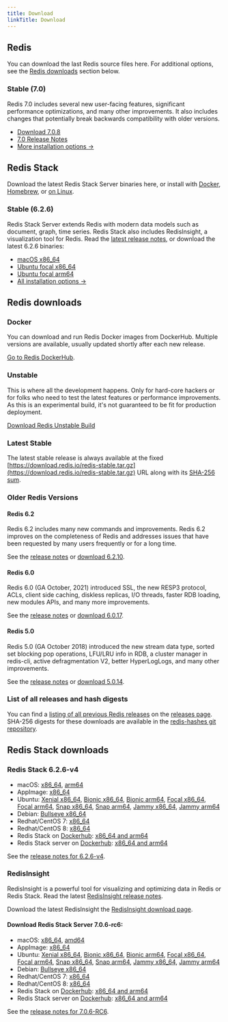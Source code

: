 ```yaml
---
title: Download
linkTitle: Download
---
```

<div class="download-cards">
<div id="download-redis">

## Redis

You can download the last Redis source files here. For additional options, see the [Redis downloads](#redis-downloads) section below.

### Stable (7.0)

Redis 7.0 includes several new user-facing features, significant performance optimizations, and many other improvements. It also includes changes that potentially break backwards compatibility with older versions.

* [Download 7.0.8](https://github.com/redis/redis/archive/7.0.8.tar.gz)
* [7.0 Release Notes](https://raw.githubusercontent.com/redis/redis/7.0/00-RELEASENOTES)
* [More installation options ->](#redis-downloads)

</div>

<div id="download-redis-stack">

## Redis Stack

Download the latest Redis Stack Server binaries here, or install with [Docker](/docs/stack/get-started/install/docker), [Homebrew](/docs/stack/get-started/install/mac-os), or [on Linux](/docs/stack/get-started/install/linux).

### Stable (6.2.6)

Redis Stack Server extends Redis with modern data models such as document, graph, time series. Redis Stack also includes RedisInsight, a visualization tool for Redis. Read the [latest release notes](https://github.com/redis-stack/redis-stack/releases/tag/v6.2.6-v4), or download the latest 6.2.6 binaries:

* [macOS x86_64](https://packages.redis.io/redis-stack/redis-stack-server-6.2.6-v4.catalina.x86_64.zip)
* [Ubuntu focal x86_64](https://packages.redis.io/redis-stack/redis-stack-server-6.2.6-v4.focal.x86_64.tar.gz)
* [Ubuntu focal arm64](https://packages.redis.io/redis-stack/redis-stack-server-6.2.6-v4.focal.arm64.tar.gz)
* [All installation options ->](#redis-stack-downloads)
</div>
</div>

<div id="download-details">

## Redis downloads

### Docker

You can download and run Redis Docker images from DockerHub. Multiple versions are available, usually updated shortly after each new release.

[Go to Redis DockerHub](https://hub.docker.com/_/redis).

### Unstable

This is where all the development happens. Only for hard-core hackers or for folks who need to test the latest features or performance improvements. As this is an experimental build, it's not guaranteed to be fit for production deployment.

[Download Redis Unstable Build](https://github.com/redis/redis/archive/unstable.tar.gz)

### Latest Stable

The latest stable release is always available at the fixed [https://download.redis.io/redis-stable.tar.gz](https://download.redis.io/redis-stable.tar.gz) URL along with its [SHA-256 sum](https://download.redis.io/redis-stable.tar.gz.SHA256SUM).

### Older Redis Versions

#### Redis 6.2

Redis 6.2 includes many new commands and improvements. Redis 6.2 improves on the completeness of Redis and addresses issues that have been requested by many users frequently or for a long time.

See the [release notes](https://raw.githubusercontent.com/redis/redis/6.2/00-RELEASENOTES) or [download 6.2.10](https://download.redis.io/releases/redis-6.2.10.tar.gz).

#### Redis 6.0

Redis 6.0 (GA October, 2021) introduced SSL, the new RESP3 protocol, ACLs, client side caching, diskless replicas, I/O threads, faster RDB loading, new modules APIs, and many more improvements.

See the [release notes](https://raw.githubusercontent.com/redis/redis/6.0/00-RELEASENOTES) or [download 6.0.17](https://download.redis.io/releases/redis-6.0.17.tar.gz).

#### Redis 5.0

Redis 5.0 (GA October 2018) introduced the new stream data type, sorted set blocking pop operations, LFU/LRU info in RDB, a cluster manager in redis-cli, active defragmentation V2, better HyperLogLogs, and many other improvements.

See the [release notes](https://raw.githubusercontent.com/redis/redis/5.0/00-RELEASENOTES) or [download 5.0.14](https://download.redis.io/releases/redis-5.0.14.tar.gz).

### List of all releases and hash digests

You can find a [listing of all previous Redis releases](https://download.redis.io/releases/) on the [releases page](https://download.redis.io/releases/). SHA-256 digests for these downloads are available in the [redis-hashes git repository](https://github.com/redis/redis-hashes/).

## Redis Stack downloads

### Redis Stack 6.2.6-v4

* macOS: [x86_64](https://packages.redis.io/redis-stack/redis-stack-server-6.2.6-v4.catalina.x86_64.zip), [arm64](https://packages.redis.io/redis-stack/redis-stack-server-6.2.6-v4.monterey.arm64.zip)
* AppImage: [x86_64](https://packages.redis.io/redis-stack/redis-stack-server-6.2.6-v4-x86_64.AppImage)
* Ubuntu: [Xenial x86_64](https://packages.redis.io/redis-stack/redis-stack-server-6.2.6-v4.xenial.x86_64.tar.gz), [Bionic x86_64](https://packages.redis.io/redis-stack/redis-stack-server-6.2.6-v4.bionic.x86_64.tar.gz), [Bionic arm64](https://packages.redis.io/redis-stack/redis-stack-server-6.2.6-v4.bionic.arm64.tar.gz), [Focal x86_64](https://packages.redis.io/redis-stack/redis-stack-server-6.2.6-v4.focal.x86_64.tar.gz), [Focal arm64](https://packages.redis.io/redis-stack/redis-stack-server-6.2.6-v4.focal.arm64.tar.gz), [Snap x86_64](https://packages.redis.io/redis-stack/redis-stack-server-6.2.6-v4.x86_64.snap), [Snap arm64](https://packages.redis.io/redis-stack/redis-stack-server-6.2.6-v4.arm64.snap), [Jammy x86_64](https://packages.redis.io/redis-stack/redis-stack-server-6.2.6-v4.jammy.x86_64.tar.gz), [Jammy arm64](https://packages.redis.io/redis-stack/redis-stack-server-6.2.6-v4.jammy.arm64.tar.gz) 
* Debian: [Bullseye x86_64](https://packages.redis.io/redis-stack/redis-stack-server-6.2.6-v4.bullseye.x86_64.tar.gz)
* Redhat/CentOS 7: [x86_64](https://packages.redis.io/redis-stack/redis-stack-server-6.2.6-v4.rhel7.x86_64.tar.gz)
* Redhat/CentOS 8: [x86_64](https://packages.redis.io/redis-stack/redis-stack-server-6.2.6-v4.rhel8.x86_64.tar.gz)
* Redis Stack on [Dockerhub](https://hub.docker.com/u/redis): [x86_64 and arm64](https://hub.docker.com/r/redis/redis-stack)
* Redis Stack server on [Dockerhub](https://hub.docker.com/u/redis): [x86_64 and arm64](https://hub.docker.com/r/redis/redis-stack-server)

See the [release notes for 6.2.6-v4](https://github.com/redis-stack/redis-stack/releases/tag/v6.2.6-v4).

### RedisInsight

RedisInsight is a powerful tool for visualizing and optimizing data in Redis or Redis Stack. Read the latest [RedisInsight release notes](https://github.com/RedisInsight/RedisInsight/releases).

Download the latest RedisInsight the [RedisInsight download page](https://redis.com/redis-enterprise/redis-insight/).

#### Download Redis Stack Server 7.0.6-rc6:

* macOS: [x86_64](https://packages.redis.io/redis-stack/redis-stack-server-7.0.6-RC6.catalina.x86_64.zip), [amd64](https://packages.redis.io/redis-stack/redis-stack-server-7.0.6-RC6.monterey.arm64.zip)
* AppImage: [x86_64](https://packages.redis.io/redis-stack/redis-stack-server-7.0.6-RC6-x86_64.AppImage)
* Ubuntu: [Xenial x86_64](https://packages.redis.io/redis-stack/redis-stack-server-7.0.6-RC6.xenial.x86_64.tar.gz), [Bionic x86_64](https://packages.redis.io/redis-stack/redis-stack-server-7.0.6-RC6.bionic.x86_64.tar.gz), [Bionic arm64](https://packages.redis.io/redis-stack/redis-stack-server-7.0.6-RC6.bionic.arm64.tar.gz), [Focal x86_64](https://packages.redis.io/redis-stack/redis-stack-server-7.0.6-RC6.focal.x86_64.tar.gz), [Focal arm64](https://packages.redis.io/redis-stack/redis-stack-server-7.0.6-RC6.focal.arm64.tar.gz), [Snap x86_64](https://packages.redis.io/redis-stack/redis-stack-server-7.0.6-RC6.x86_64.snap), [Snap arm64](https://packages.redis.io/redis-stack/redis-stack-server-7.0.6-RC6.arm64.snap), [Jammy x86_64](https://packages.redis.io/redis-stack/redis-stack-server-7.0.6-RC6.jammy.x86_64.zip), [Jammy arm64](https://packages.redis.io/redis-stack/redis-stack-server-7.0.6-RC6.jammy.arm64.zip)
* Debian: [Bullseye x86_64](https://packages.redis.io/redis-stack/redis-stack-server-7.0.6-RC6.bullseye.x86_64.tar.gz)
* Redhat/CentOS 7: [x86_64](https://packages.redis.io/redis-stack/redis-stack-server-7.0.6-RC6.rhel7.x86_64.tar.gz)
* Redhat/CentOS 8: [x86_64](https://packages.redis.io/redis-stack/redis-stack-server-7.0.6-RC6.rhel8.x86_64.tar.gz)
* Redis Stack on [Dockerhub](https://hub.docker.com/u/redis): [x86_64 and arm64](https://hub.docker.com/r/redis/redis-stack)
* Redis Stack server on [Dockerhub](https://hub.docker.com/u/redis): [x86_64 and arm64](https://hub.docker.com/r/redis/redis-stack-server)

See the [release notes for 7.0.6-RC6](https://github.com/redis-stack/redis-stack/releases/tag/v7.0.6-RC6).

</div>
